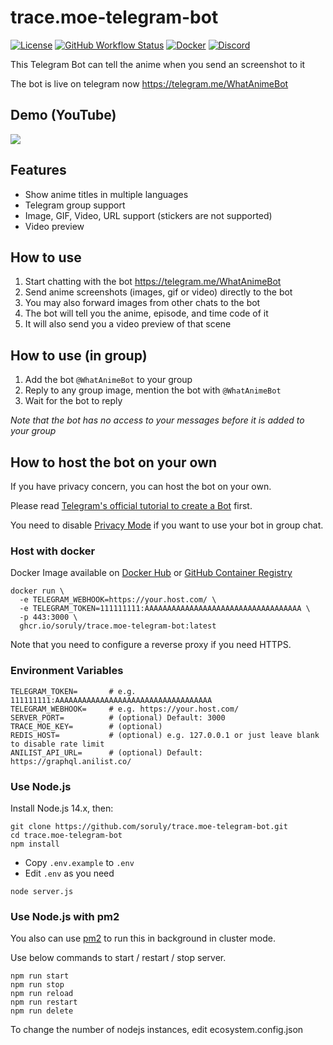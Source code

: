 # trace.moe-telegram-bot

[![License](https://img.shields.io/github/license/soruly/trace.moe-telegram-bot.svg?style=flat-square)](https://github.com/soruly/trace.moe-telegram-bot/blob/master/LICENSE)
[![GitHub Workflow Status](https://img.shields.io/github/workflow/status/soruly/trace.moe-telegram-bot/Node.js%20CI?style=flat-square)](https://github.com/soruly/trace.moe-telegram-bot/actions)
[![Docker](https://img.shields.io/docker/pulls/soruly/trace.moe-telegram-bot?style=flat-square)](https://hub.docker.com/r/soruly/trace.moe-telegram-bot)
[![Discord](https://img.shields.io/discord/437578425767559188.svg?style=flat-square)](https://discord.gg/K9jn6Kj)

This Telegram Bot can tell the anime when you send an screenshot to it

The bot is live on telegram now https://telegram.me/WhatAnimeBot

## Demo (YouTube)

[![](https://img.youtube.com/vi/5C9nD5dtRrY/0.jpg)](https://www.youtube.com/watch?v=5C9nD5dtRrY)

## Features

- Show anime titles in multiple languages
- Telegram group support
- Image, GIF, Video, URL support (stickers are not supported)
- Video preview

## How to use

1. Start chatting with the bot https://telegram.me/WhatAnimeBot
2. Send anime screenshots (images, gif or video) directly to the bot
3. You may also forward images from other chats to the bot
4. The bot will tell you the anime, episode, and time code of it
5. It will also send you a video preview of that scene

## How to use (in group)

1. Add the bot `@WhatAnimeBot` to your group
2. Reply to any group image, mention the bot with `@WhatAnimeBot`
3. Wait for the bot to reply

_Note that the bot has no access to your messages before it is added to your group_

## How to host the bot on your own

If you have privacy concern, you can host the bot on your own.

Please read [Telegram's official tutorial to create a Bot](https://core.telegram.org/bots) first.

You need to disable [Privacy Mode](https://core.telegram.org/bots#privacy-mode) if you want to use your bot in group chat.

### Host with docker

Docker Image available on [Docker Hub](https://hub.docker.com/repository/docker/soruly/trace.moe-telegram-bot) or [GitHub Container Registry](https://github.com/soruly/trace.moe-telegram-bot/pkgs/container/trace.moe-telegram-bot)

```
docker run \
  -e TELEGRAM_WEBHOOK=https://your.host.com/ \
  -e TELEGRAM_TOKEN=111111111:AAAAAAAAAAAAAAAAAAAAAAAAAAAAAAAAAAA \
  -p 443:3000 \
  ghcr.io/soruly/trace.moe-telegram-bot:latest

```

Note that you need to configure a reverse proxy if you need HTTPS.

### Environment Variables

```
TELEGRAM_TOKEN=       # e.g. 111111111:AAAAAAAAAAAAAAAAAAAAAAAAAAAAAAAAAAA
TELEGRAM_WEBHOOK=     # e.g. https://your.host.com/
SERVER_PORT=          # (optional) Default: 3000
TRACE_MOE_KEY=        # (optional)
REDIS_HOST=           # (optional) e.g. 127.0.0.1 or just leave blank to disable rate limit
ANILIST_API_URL=      # (optional) Default: https://graphql.anilist.co/
```

### Use Node.js

Install Node.js 14.x, then:

```
git clone https://github.com/soruly/trace.moe-telegram-bot.git
cd trace.moe-telegram-bot
npm install
```

- Copy `.env.example` to `.env`
- Edit `.env` as you need

```
node server.js
```

### Use Node.js with pm2

You also can use [pm2](https://pm2.keymetrics.io/) to run this in background in cluster mode.

Use below commands to start / restart / stop server.

```
npm run start
npm run stop
npm run reload
npm run restart
npm run delete
```

To change the number of nodejs instances, edit ecosystem.config.json
